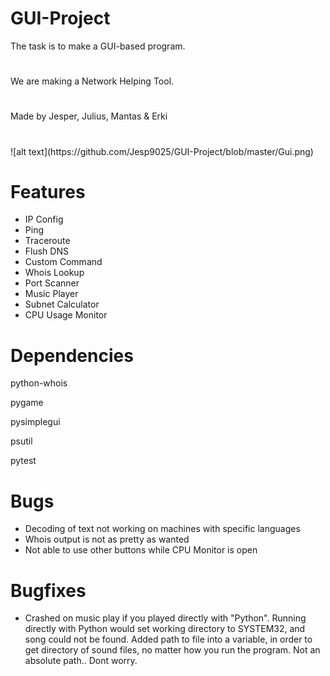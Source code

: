 # GUI-Project
The task is to make a GUI-based program.
#
We are making a Network Helping Tool.

#    
Made by Jesper, Julius, Mantas & Erki
#
<p align="center">
  <src="https://github.com/Jesp9025/GUI-Project/blob/master/pysimplegui.png>
</p>
![alt text](https://github.com/Jesp9025/GUI-Project/blob/master/Gui.png)

# Features
- IP Config
- Ping
- Traceroute
- Flush DNS
- Custom Command
- Whois Lookup
- Port Scanner
- Music Player
- Subnet Calculator
- CPU Usage Monitor

# Dependencies
python-whois

pygame

pysimplegui

psutil

pytest

# Bugs
- Decoding of text not working on machines with specific languages
- Whois output is not as pretty as wanted
- Not able to use other buttons while CPU Monitor is open

# Bugfixes
- Crashed on music play if you played directly with "Python". Running directly with Python would set working directory to SYSTEM32, and song could not be found. Added path to file into a variable, in order to get directory of sound files, no matter how you run the program.
 Not an absolute path.. Dont worry.
